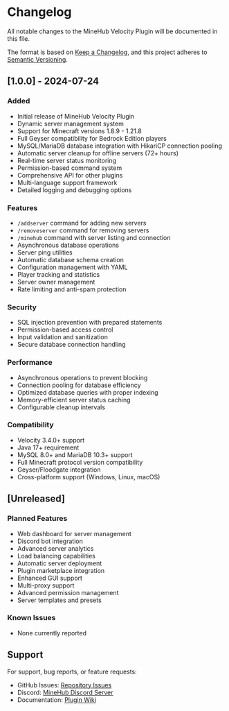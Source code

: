 # Changelog

All notable changes to the MineHub Velocity Plugin will be documented in this file.

The format is based on [Keep a Changelog](https://keepachangelog.com/en/1.0.0/),
and this project adheres to [Semantic Versioning](https://semver.org/spec/v2.0.0.html).

## [1.0.0] - 2024-07-24

### Added
- Initial release of MineHub Velocity Plugin
- Dynamic server management system
- Support for Minecraft versions 1.8.9 - 1.21.8
- Full Geyser compatibility for Bedrock Edition players
- MySQL/MariaDB database integration with HikariCP connection pooling
- Automatic server cleanup for offline servers (72+ hours)
- Real-time server status monitoring
- Permission-based command system
- Comprehensive API for other plugins
- Multi-language support framework
- Detailed logging and debugging options

### Features
- `/addserver` command for adding new servers
- `/removeserver` command for removing servers
- `/minehub` command with server listing and connection
- Asynchronous database operations
- Server ping utilities
- Automatic database schema creation
- Configuration management with YAML
- Player tracking and statistics
- Server owner management
- Rate limiting and anti-spam protection

### Security
- SQL injection prevention with prepared statements
- Permission-based access control
- Input validation and sanitization
- Secure database connection handling

### Performance
- Asynchronous operations to prevent blocking
- Connection pooling for database efficiency
- Optimized database queries with proper indexing
- Memory-efficient server status caching
- Configurable cleanup intervals

### Compatibility
- Velocity 3.4.0+ support
- Java 17+ requirement
- MySQL 8.0+ and MariaDB 10.3+ support
- Full Minecraft protocol version compatibility
- Geyser/Floodgate integration
- Cross-platform support (Windows, Linux, macOS)

## [Unreleased]

### Planned Features
- Web dashboard for server management
- Discord bot integration
- Advanced server analytics
- Load balancing capabilities
- Automatic server deployment
- Plugin marketplace integration
- Enhanced GUI support
- Multi-proxy support
- Advanced permission management
- Server templates and presets

### Known Issues
- None currently reported

## Support

For support, bug reports, or feature requests:
- GitHub Issues: [Repository Issues](https://github.com/minehub/velocity-plugin/issues)
- Discord: [MineHub Discord Server](https://discord.gg/minehub)
- Documentation: [Plugin Wiki](https://github.com/minehub/velocity-plugin/wiki)

